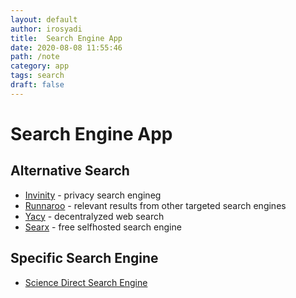 ```yaml
---
layout: default
author: irosyadi
title:  Search Engine App
date: 2020-08-08 11:55:46
path: /note
category: app
tags: search
draft: false
---
```


# Search Engine App


## Alternative Search
- [Invinity](https://infinitysearch.co/) - privacy search engineg
- [Runnaroo](https://www.runnaroo.com/) - relevant results from other targeted search engines 
- [Yacy](https://yacy.net/) - decentralyzed web search
- [Searx](https://searx.space/) - free selfhosted search engine

## Specific Search Engine
- [Science Direct Search Engine](https://www.sciencedirect.com/search?qs=)
